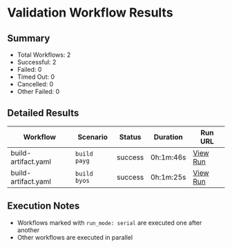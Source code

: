 # Validation Workflow Results

## Summary
- Total Workflows: 2
- Successful: 2
- Failed: 0
- Timed Out: 0
- Cancelled: 0
- Other Failed: 0

## Detailed Results

| Workflow | Scenario | Status | Duration | Run URL |
|----------|----------|---------|-----------|----------|
| build-artifact.yaml | `build payg` | success | 0h:1m:46s | [View Run](https://github.com/azure-javaee/rhel-jboss-templates/actions/runs/17144908282) |
| build-artifact.yaml | `build byos` | success | 0h:1m:25s | [View Run](https://github.com/azure-javaee/rhel-jboss-templates/actions/runs/17144909262) |


## Execution Notes
- Workflows marked with `run_mode: serial` are executed one after another
- Other workflows are executed in parallel
